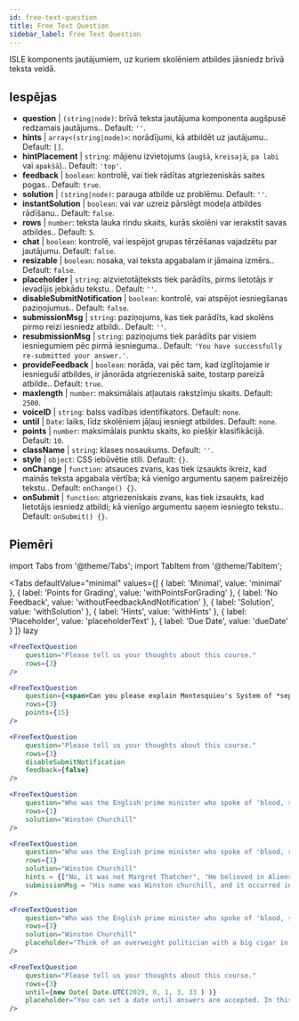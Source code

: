 ```yaml
---
id: free-text-question 
title: Free Text Question
sidebar_label: Free Text Question
---
```


ISLE komponents jautājumiem, uz kuriem skolēniem atbildes jāsniedz brīvā teksta veidā.

## Iespējas

* __question__ | `(string|node)`: brīvā teksta jautājuma komponenta augšpusē redzamais jautājums.. Default: `''`.
* __hints__ | `array<(string|node)>`: norādījumi, kā atbildēt uz jautājumu.. Default: `[]`.
* __hintPlacement__ | `string`: mājienu izvietojums (`augšā`, `kreisajā`, `pa labi` vai `apakšā`).. Default: `'top'`.
* __feedback__ | `boolean`: kontrolē, vai tiek rādītas atgriezeniskās saites pogas.. Default: `true`.
* __solution__ | `(string|node)`: parauga atbilde uz problēmu. Default: `''`.
* __instantSolution__ | `boolean`: vai var uzreiz pārslēgt modeļa atbildes rādīšanu.. Default: `false`.
* __rows__ | `number`: teksta lauka rindu skaits, kurās skolēni var ierakstīt savas atbildes.. Default: `5`.
* __chat__ | `boolean`: kontrolē, vai iespējot grupas tērzēšanas vajadzētu par jautājumu. Default: `false`.
* __resizable__ | `boolean`: nosaka, vai teksta apgabalam ir jāmaina izmērs.. Default: `false`.
* __placeholder__ | `string`: aizvietotājteksts tiek parādīts, pirms lietotājs ir ievadījis jebkādu tekstu.. Default: `''`.
* __disableSubmitNotification__ | `boolean`: kontrolē, vai atspējot iesniegšanas paziņojumus.. Default: `false`.
* __submissionMsg__ | `string`: paziņojums, kas tiek parādīts, kad skolēns pirmo reizi iesniedz atbildi.. Default: `''`.
* __resubmissionMsg__ | `string`: paziņojums tiek parādīts par visiem iesniegumiem pēc pirmā iesnieguma.. Default: `'You have successfully re-submitted your answer.'`.
* __provideFeedback__ | `boolean`: norāda, vai pēc tam, kad izglītojamie ir iesnieguši atbildes, ir jānorāda atgriezeniskā saite, tostarp pareizā atbilde.. Default: `true`.
* __maxlength__ | `number`: maksimālais atļautais rakstzīmju skaits. Default: `2500`.
* __voiceID__ | `string`: balss vadības identifikators. Default: `none`.
* __until__ | `Date`: laiks, līdz skolēniem jāļauj iesniegt atbildes. Default: `none`.
* __points__ | `number`: maksimālais punktu skaits, ko piešķir klasifikācijā. Default: `10`.
* __className__ | `string`: klases nosaukums. Default: `''`.
* __style__ | `object`: CSS iebūvētie stili. Default: `{}`.
* __onChange__ | `function`: atsauces zvans, kas tiek izsaukts ikreiz, kad mainās teksta apgabala vērtība; kā vienīgo argumentu saņem pašreizējo tekstu.. Default: `onChange() {}`.
* __onSubmit__ | `function`: atgriezeniskais zvans, kas tiek izsaukts, kad lietotājs iesniedz atbildi; kā vienīgo argumentu saņem iesniegto tekstu.. Default: `onSubmit() {}`.


## Piemēri

import Tabs from '@theme/Tabs';
import TabItem from '@theme/TabItem';

<Tabs
    defaultValue="minimal"
    values={[
        { label: 'Minimal', value: 'minimal' },
        { label: 'Points for Grading', value: 'withPointsForGrading' },
        { label: 'No Feedback', value: 'withoutFeedbackAndNotification' },
        { label: 'Solution', value: 'withSolution' },
        { label: 'Hints', value: 'withHints' },
        { label: 'Placeholder', value: 'placeholderText' },
        { label: 'Due Date', value: 'dueDate' }
    ]}
    lazy
>

<TabItem value="minimal" >

```jsx live
<FreeTextQuestion 
    question="Please tell us your thoughts about this course." 
    rows={3} 
/>
```
</TabItem>

<TabItem value="withPointsForGrading" >

```jsx live
<FreeTextQuestion 
    question={<span>Can you please explain Montesquieu's System of *separation of powers*?</span>} 
    rows={3} 
    points={15}
/>
```

</TabItem>

<TabItem value="withoutFeedbackAndNotification" >

```jsx live
<FreeTextQuestion 
    question="Please tell us your thoughts about this course." 
    rows={3}
    disableSubmitNotification 
    feedback={false}
/>
```

</TabItem>

<TabItem value="withSolution" > 

```jsx live
<FreeTextQuestion 
    question="Who was the English prime minister who spoke of 'blood, sweat and tears'?" 
    rows={1} 
    solution="Winston Churchill" 
/>
```

</TabItem>

<TabItem value="withHints" >

```jsx live
<FreeTextQuestion 
    question="Who was the English prime minister who spoke of 'blood, sweat and tears'?" 
    rows={1} 
    solution="Winston Churchill" 
    hints = {["No, it was not Margret Thatcher", "He believed in Aliens by the way", "His first name was Winston - like the guy in 1984"]}
    submissionMsg = "His name was Winston churchill, and it occurred in a speech given by him to the House of Commons of the Parliament of the United Kingdom on 13 May 1940. The speech is sometimes known by that name"
/>
```

</TabItem>

<TabItem value="placeholderText" >

```jsx live
<FreeTextQuestion 
    question="Who was the English prime minister who spoke of 'blood, sweat and tears'?" 
    rows={3} 
    solution="Winston Churchill" 
    placeholder="Think of an overweight politician with a big cigar in his mouth."
/>
```

</TabItem>

<TabItem value="dueDate" >

```jsx live
<FreeTextQuestion 
    question="Please tell us your thoughts about this course." 
    rows={3} 
    until={new Date( Date.UTC(2029, 0, 1, 3, 33 ) )}
    placeholder="You can set a date until answers are accepted. In this case it is 2020, 1st of January, 3:30 am UTC time."
/>
```

</TabItem>

</Tabs>
